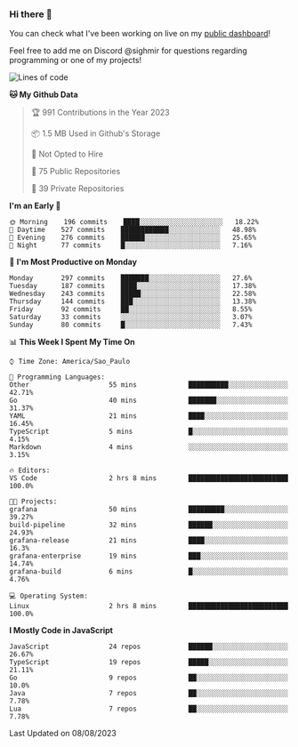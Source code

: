### Hi there 👋

<!--
**guicaulada/guicaulada** is a ✨ _special_ ✨ repository because its `README.md` (this file) appears on your GitHub profile.

Here are some ideas to get you started:

- 🔭 I’m currently working on ...
- 🌱 I’m currently learning ...
- 👯 I’m looking to collaborate on ...
- 🤔 I’m looking for help with ...
- 💬 Ask me about ...
- 📫 How to reach me: ...
- 😄 Pronouns: ...
- ⚡ Fun fact: ...
-->

You can check what I've been working on live on my [public dashboard](https://guicaulada.grafana.net/public-dashboards/7b7f644500ec4e6cb5d7a4e7b5ed0dab)!

Feel free to add me on Discord @sighmir for questions regarding programming or one of my projects!

<!--START_SECTION:waka-->
![Lines of code](https://img.shields.io/badge/From%20Hello%20World%20I%27ve%20Written-12.2%20million%20lines%20of%20code-blue)

**🐱 My Github Data** 

> 🏆 991 Contributions in the Year 2023
 > 
> 📦 1.5 MB Used in Github's Storage 
 > 
> 🚫 Not Opted to Hire
 > 
> 📜 75 Public Repositories 
 > 
> 🔑 39 Private Repositories  
 > 
**I'm an Early 🐤** 

```text
🌞 Morning    196 commits    ████░░░░░░░░░░░░░░░░░░░░░   18.22% 
🌆 Daytime    527 commits    ████████████░░░░░░░░░░░░░   48.98% 
🌃 Evening    276 commits    ██████░░░░░░░░░░░░░░░░░░░   25.65% 
🌙 Night      77 commits     █░░░░░░░░░░░░░░░░░░░░░░░░   7.16%

```
📅 **I'm Most Productive on Monday** 

```text
Monday       297 commits    ███████░░░░░░░░░░░░░░░░░░   27.6% 
Tuesday      187 commits    ████░░░░░░░░░░░░░░░░░░░░░   17.38% 
Wednesday    243 commits    █████░░░░░░░░░░░░░░░░░░░░   22.58% 
Thursday     144 commits    ███░░░░░░░░░░░░░░░░░░░░░░   13.38% 
Friday       92 commits     ██░░░░░░░░░░░░░░░░░░░░░░░   8.55% 
Saturday     33 commits     ░░░░░░░░░░░░░░░░░░░░░░░░░   3.07% 
Sunday       80 commits     █░░░░░░░░░░░░░░░░░░░░░░░░   7.43%

```


📊 **This Week I Spent My Time On** 

```text
⌚︎ Time Zone: America/Sao_Paulo

💬 Programming Languages: 
Other                    55 mins             ██████████░░░░░░░░░░░░░░░   42.71% 
Go                       40 mins             ███████░░░░░░░░░░░░░░░░░░   31.37% 
YAML                     21 mins             ████░░░░░░░░░░░░░░░░░░░░░   16.45% 
TypeScript               5 mins              █░░░░░░░░░░░░░░░░░░░░░░░░   4.15% 
Markdown                 4 mins              ░░░░░░░░░░░░░░░░░░░░░░░░░   3.15%

🔥 Editors: 
VS Code                  2 hrs 8 mins        █████████████████████████   100.0%

🐱‍💻 Projects: 
grafana                  50 mins             █████████░░░░░░░░░░░░░░░░   39.27% 
build-pipeline           32 mins             ██████░░░░░░░░░░░░░░░░░░░   24.93% 
grafana-release          21 mins             ████░░░░░░░░░░░░░░░░░░░░░   16.3% 
grafana-enterprise       19 mins             ███░░░░░░░░░░░░░░░░░░░░░░   14.74% 
grafana-build            6 mins              █░░░░░░░░░░░░░░░░░░░░░░░░   4.76%

💻 Operating System: 
Linux                    2 hrs 8 mins        █████████████████████████   100.0%

```

**I Mostly Code in JavaScript** 

```text
JavaScript               24 repos            ██████░░░░░░░░░░░░░░░░░░░   26.67% 
TypeScript               19 repos            █████░░░░░░░░░░░░░░░░░░░░   21.11% 
Go                       9 repos             ██░░░░░░░░░░░░░░░░░░░░░░░   10.0% 
Java                     7 repos             ██░░░░░░░░░░░░░░░░░░░░░░░   7.78% 
Lua                      7 repos             ██░░░░░░░░░░░░░░░░░░░░░░░   7.78%

```



 Last Updated on 08/08/2023
<!--END_SECTION:waka-->
